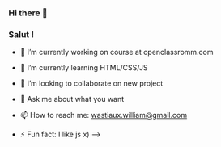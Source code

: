 ### Hi there 👋
### Salut !

- 🔭 I’m currently working on course at openclassromm.com
- 🌱 I’m currently learning HTML/CSS/JS
- 👯 I’m looking to collaborate on new project

- 💬 Ask me about what you want
- 📫 How to reach me: wastiaux.william@gmail.com

- ⚡ Fun fact: I like js x)
-->
